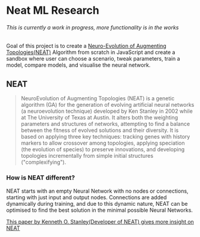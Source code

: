 # Neat ML Research

###### This is currently a work in progress, more functionality is in the works

Goal of this project is to create a [Neuro-Evolution of Augmenting Topologies(NEAT)](https://en.wikipedia.org/wiki/Neuroevolution_of_augmenting_topologies) Algorithm from scratch in JavaScript and create a sandbox where user can choose a scenario, tweak parameters, train a model, compare models, and visualise the neural network.

## NEAT

> NeuroEvolution of Augmenting Topologies (NEAT) is a genetic algorithm (GA) for the generation of evolving artificial neural networks (a neuroevolution technique) developed by Ken Stanley in 2002 while at The University of Texas at Austin. It alters both the weighting parameters and structures of networks, attempting to find a balance between the fitness of evolved solutions and their diversity. It is based on applying three key techniques: tracking genes with history markers to allow crossover among topologies, applying speciation (the evolution of species) to preserve innovations, and developing topologies incrementally from simple initial structures ("complexifying").


### How is NEAT different?

NEAT starts with an empty Neural Network with no nodes or connections, starting with just input and output nodes. Connections are added dynamically during training, and due to this dynamic nature, NEAT can be optimised to find the best solution in the minimal possible Neural Networks.

[This paper by Kenneth O. Stanley(Developer of NEAT) gives more insight on NEAT](http://nn.cs.utexas.edu/downloads/papers/stanley.ec02.pdf)
